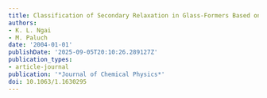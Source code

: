 ```yaml
---
title: Classification of Secondary Relaxation in Glass-Formers Based on Dynamic Properties
authors:
- K. L. Ngai
- M. Paluch
date: '2004-01-01'
publishDate: '2025-09-05T20:10:26.289127Z'
publication_types:
- article-journal
publication: '*Journal of Chemical Physics*'
doi: 10.1063/1.1630295
---
```

